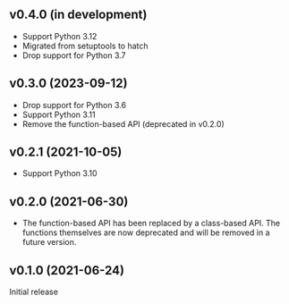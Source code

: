 v0.4.0 (in development)
-----------------------
- Support Python 3.12
- Migrated from setuptools to hatch
- Drop support for Python 3.7

v0.3.0 (2023-09-12)
-------------------
- Drop support for Python 3.6
- Support Python 3.11
- Remove the function-based API (deprecated in v0.2.0)

v0.2.1 (2021-10-05)
-------------------
- Support Python 3.10

v0.2.0 (2021-06-30)
-------------------
- The function-based API has been replaced by a class-based API.  The functions
  themselves are now deprecated and will be removed in a future version.

v0.1.0 (2021-06-24)
-------------------
Initial release
